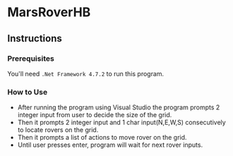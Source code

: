 # MarsRoverHB
## Instructions
### Prerequisites

You'll need `.Net Framework 4.7.2` to run this program.

### How to Use

* After running the program using Visual Studio the program prompts 2 integer input from user to decide the size of the grid.
* Then it prompts 2 integer input and 1 char input(N,E,W,S) consecutively to locate rovers on the grid.
* Then it prompts a list of actions to move rover on the grid.
* Until user presses enter, program will wait for next rover inputs.
